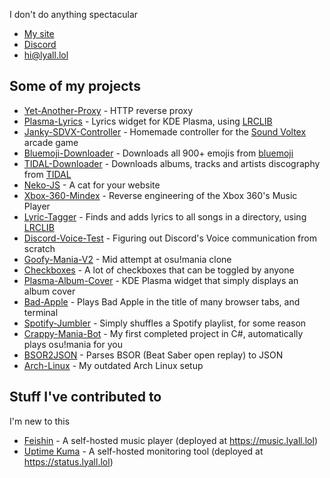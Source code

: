I don't do anything spectacular

* [My site](https://lyall.lol)
* [Discord](https://discord.lyall.lol)
* [hi@lyall.lol](mailto:hi@lyall.lol)

## Some of my projects
* [Yet-Another-Proxy](https://github.com/Lyall-A/Yet-Another-Proxy) - HTTP reverse proxy
* [Plasma-Lyrics](https://github.com/Lyall-A/Plasma-Lyrics) - Lyrics widget for KDE Plasma, using [LRCLIB](https://lrclib.net)
* [Janky-SDVX-Controller](https://github.com/Lyall-A/Janky-SDVX-Controller) - Homemade controller for the [Sound Voltex](https://p.eagate.573.jp/game/sdvx) arcade game
* [Bluemoji-Downloader](https://github.com/Lyall-A/Bluemoji-Downloader) - Downloads all 900+ emojis from [bluemoji](https://bluemoji.io)
* [TIDAL-Downloader](https://github.com/Lyall-A/TIDAL-Downloader) - Downloads albums, tracks and artists discography from [TIDAL](https://tidal.com)
* [Neko-JS](https://github.com/Lyall-A/Neko-JS) - A cat for your website
* [Xbox-360-Mindex](https://github.com/Lyall-A/Xbox-360-Mindex) - Reverse engineering of the Xbox 360's Music Player
* [Lyric-Tagger](https://github.com/Lyall-A/Lyric-Tagger) - Finds and adds lyrics to all songs in a directory, using [LRCLIB](https://lrclib.net)
* [Discord-Voice-Test](https://github.com/Lyall-A/Discord-Voice-Test) - Figuring out Discord's Voice communication from scratch
* [Goofy-Mania-V2](https://github.com/Lyall-A/Goofy-Mania-V2) - Mid attempt at osu!mania clone
* [Checkboxes](https://github.com/Lyall-A/Checkboxes) - A lot of checkboxes that can be toggled by anyone
* [Plasma-Album-Cover](https://github.com/Lyall-A/Plasma-Album-Cover) - KDE Plasma widget that simply displays an album cover
* [Bad-Apple](https://github.com/Lyall-A/Bad-Apple) - Plays Bad Apple in the title of many browser tabs, and terminal
* [Spotify-Jumbler](https://github.com/Lyall-A/Spotify-Jumbler) - Simply shuffles a Spotify playlist, for some reason
* [Crappy-Mania-Bot](https://github.com/Lyall-A/Crappy-Mania-Bot) - My first completed project in C#, automatically plays osu!mania for you
* [BSOR2JSON](https://github.com/Lyall-A/BSOR2JSON) - Parses BSOR (Beat Saber open replay) to JSON
* [Arch-Linux](https://github.com/Lyall-A/Arch-Linux) - My outdated Arch Linux setup

## Stuff I've contributed to
I'm new to this
* [Feishin](https://github.com/jeffvli/feishin/commits?author=Lyall-A) - A self-hosted music player (deployed at https://music.lyall.lol)
* [Uptime Kuma](https://github.com/louislam/uptime-kuma/commits?author=Lyall-A) - A self-hosted monitoring tool (deployed at https://status.lyall.lol)
